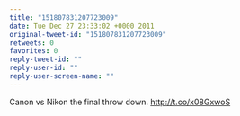 ```yaml
---
title: "151807831207723009"
date: Tue Dec 27 23:33:02 +0000 2011
original-tweet-id: "151807831207723009"
retweets: 0
favorites: 0
reply-tweet-id: ""
reply-user-id: ""
reply-user-screen-name: ""
---
```

Canon vs Nikon the final throw down. http://t.co/x08GxwoS
